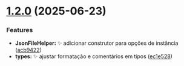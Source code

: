 # [1.2.0](https://github.com/heliomarpm/keyvalues-storage/compare/v1.1.2...v1.2.0) (2025-06-23)


### Features

* **JsonFileHelper:** ✨ adicionar construtor para opções de instância ([acb9422](https://github.com/heliomarpm/keyvalues-storage/commit/acb94229723e41ae6c4f3924592c6fea96f1e230))
* **types:** ✨ ajustar formatação e comentários em tipos ([ec1e528](https://github.com/heliomarpm/keyvalues-storage/commit/ec1e528b2e0c15529b489e2ba172e086ad52f3a6))

